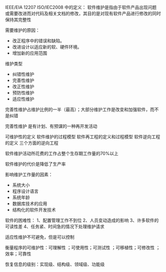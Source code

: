 
IEEE/EIA 12207 ISO/IEC2008 中的定义： 软件维护是指由于软件产品出现问题或需要改进而对代码及相关文档的修改，其目的是对现有软件产品进行修改的同时保持其完整性

需要维护的原因：
- 改正程序中的错误和缺陷。
- 改进设计以适应新的软、硬件环境。
- 增加新的应用范围

维护类型
- 纠错性维护
- 完善性维护
- 改正性维护
- 预防性维护
- 适应性维护

完善性维护占维护比例的一半（最高）；大部分维护工作是改变和加强软件，而不是纠错

完善性维护 是有计划、有预谋的一种再开发活动

可维护性的定义
软件维护的过程模型
软件再工程的定义和过程模型
软件逆向工程的定义
三个方面的逆向工程

软件维护活动所花费的工作占整个生存期工作量的70%以上

软件维护的代价是降低了生产率

影响维护工作量的因素：
- 系统大小
- 程序设计语言
- 系统年龄
- 数据库技术的应用
- 结构化的软件开发技术

软件的困难性：
1、配置管理工作不到位
2、人员变动造成的影响
3、许多软件的可读性差
4、任务紧、时间急的情况下处理维护请求

适应性维护不可避免，但是可以控制

衡量程序的可维护性：可理解性 ；可使用性；可测试性 ；可移植性；可修改性 ；效率；可靠性

恢复信息的级别：实现级、结构级、领域级、功能级

